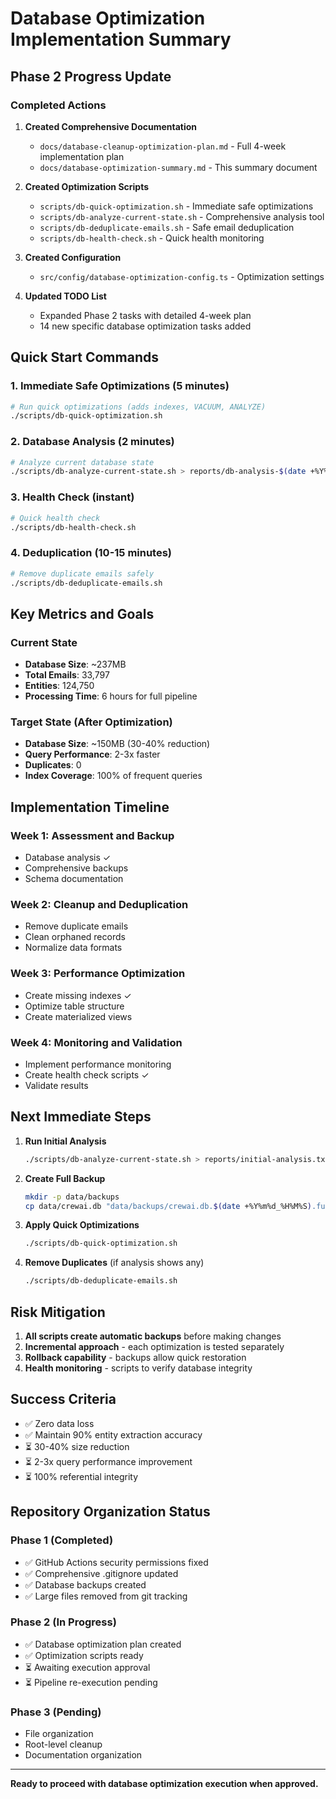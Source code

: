 # Database Optimization Implementation Summary

## Phase 2 Progress Update

### Completed Actions

1. **Created Comprehensive Documentation**
   - `docs/database-cleanup-optimization-plan.md` - Full 4-week implementation plan
   - `docs/database-optimization-summary.md` - This summary document

2. **Created Optimization Scripts**
   - `scripts/db-quick-optimization.sh` - Immediate safe optimizations
   - `scripts/db-analyze-current-state.sh` - Comprehensive analysis tool
   - `scripts/db-deduplicate-emails.sh` - Safe email deduplication
   - `scripts/db-health-check.sh` - Quick health monitoring

3. **Created Configuration**
   - `src/config/database-optimization-config.ts` - Optimization settings

4. **Updated TODO List**
   - Expanded Phase 2 tasks with detailed 4-week plan
   - 14 new specific database optimization tasks added

## Quick Start Commands

### 1. Immediate Safe Optimizations (5 minutes)

```bash
# Run quick optimizations (adds indexes, VACUUM, ANALYZE)
./scripts/db-quick-optimization.sh
```

### 2. Database Analysis (2 minutes)

```bash
# Analyze current database state
./scripts/db-analyze-current-state.sh > reports/db-analysis-$(date +%Y%m%d).txt
```

### 3. Health Check (instant)

```bash
# Quick health check
./scripts/db-health-check.sh
```

### 4. Deduplication (10-15 minutes)

```bash
# Remove duplicate emails safely
./scripts/db-deduplicate-emails.sh
```

## Key Metrics and Goals

### Current State

- **Database Size**: ~237MB
- **Total Emails**: 33,797
- **Entities**: 124,750
- **Processing Time**: 6 hours for full pipeline

### Target State (After Optimization)

- **Database Size**: ~150MB (30-40% reduction)
- **Query Performance**: 2-3x faster
- **Duplicates**: 0
- **Index Coverage**: 100% of frequent queries

## Implementation Timeline

### Week 1: Assessment and Backup

- Database analysis ✓
- Comprehensive backups
- Schema documentation

### Week 2: Cleanup and Deduplication

- Remove duplicate emails
- Clean orphaned records
- Normalize data formats

### Week 3: Performance Optimization

- Create missing indexes ✓
- Optimize table structure
- Create materialized views

### Week 4: Monitoring and Validation

- Implement performance monitoring
- Create health check scripts ✓
- Validate results

## Next Immediate Steps

1. **Run Initial Analysis**

   ```bash
   ./scripts/db-analyze-current-state.sh > reports/initial-analysis.txt
   ```

2. **Create Full Backup**

   ```bash
   mkdir -p data/backups
   cp data/crewai.db "data/backups/crewai.db.$(date +%Y%m%d_%H%M%S).full-backup"
   ```

3. **Apply Quick Optimizations**

   ```bash
   ./scripts/db-quick-optimization.sh
   ```

4. **Remove Duplicates** (if analysis shows any)
   ```bash
   ./scripts/db-deduplicate-emails.sh
   ```

## Risk Mitigation

1. **All scripts create automatic backups** before making changes
2. **Incremental approach** - each optimization is tested separately
3. **Rollback capability** - backups allow quick restoration
4. **Health monitoring** - scripts to verify database integrity

## Success Criteria

- ✅ Zero data loss
- ✅ Maintain 90% entity extraction accuracy
- ⏳ 30-40% size reduction
- ⏳ 2-3x query performance improvement
- ⏳ 100% referential integrity

## Repository Organization Status

### Phase 1 (Completed)

- ✅ GitHub Actions security permissions fixed
- ✅ Comprehensive .gitignore updated
- ✅ Database backups created
- ✅ Large files removed from git tracking

### Phase 2 (In Progress)

- ✅ Database optimization plan created
- ✅ Optimization scripts ready
- ⏳ Awaiting execution approval
- ⏳ Pipeline re-execution pending

### Phase 3 (Pending)

- File organization
- Root-level cleanup
- Documentation organization

---

**Ready to proceed with database optimization execution when approved.**
